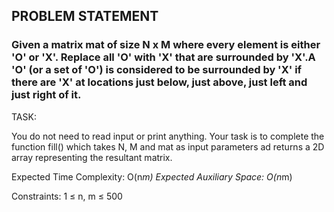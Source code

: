 ## PROBLEM STATEMENT
### Given a matrix mat of size N x M where every element is either 'O' or 'X'. Replace all 'O' with 'X' that are surrounded by 'X'.A 'O' (or a set of 'O') is considered to be surrounded by 'X' if there are 'X' at locations just below, just above, just left and just right of it.

TASK:

You do not need to read input or print anything. Your task is to complete the function fill() which takes N, M and mat as input parameters ad returns a 2D array representing the resultant matrix.

Expected Time Complexity: O(n*m)
Expected Auxiliary Space: O(n*m)

Constraints:
1 ≤ n, m ≤ 500
